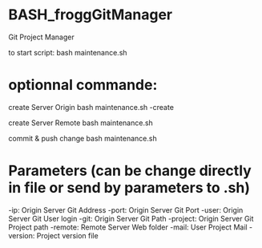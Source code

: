# BASH_froggGitManager
Git Project Manager

to start script:
bash maintenance.sh

# optionnal commande:

create Server Origin
bash maintenance.sh -create

create Server Remote
bash maintenance.sh

commit & push change
bash maintenance.sh

# Parameters (can be change directly in file or send by parameters to .sh)

-ip: Origin Server Git Address
-port: Origin Server Git Port
-user: Origin Server Git User login
-git: Origin Server Git Path
-project: Origin Server Git Project path
-remote: Remote Server Web folder
-mail: User Project Mail
-version: Project version file
